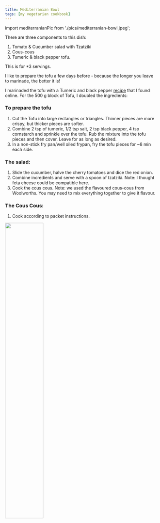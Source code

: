 ```yaml
---
title: Mediterranian Bowl 
tags: [my vegetarian cookbook]
---
```

import mediterranianPic from './pics/mediterranian-bowl.jpeg';


There are three components to this dish: 
1. Tomato & Cucumber salad with Tzatziki
2. Cous-cous
3. Tumeric & black pepper tofu. 

This is for *3 servings.

I like to prepare the tofu a few days before - because the longer you leave to marinade, the better it is! 

I marinaded the tofu with a Tumeric and black pepper [recipe](https://www.burlapandbarrel.com/blogs/recipes/turmeric-and-black-pepper-tofu) that I found online. For the 500 g block of Tofu, I doubled the ingredients:

### To prepare the tofu
1. Cut the Tofu into large rectangles or triangles. Thinner pieces are more crispy, but thicker pieces are softer. 
2. Combine 2 tsp of tumeric, 1/2 tsp salt, 2 tsp black pepper, 4 tsp cornstarch and sprinkle over the tofu. Rub the mixture into the tofu pieces and then cover. Leave for as long as desired. 
3. In a non-stick fry pan/well oiled frypan, fry the tofu pieces for ~8 min each side. 

### The salad: 
1. Slide the cucumber, halve the cherry tomatoes and dice the red onion. 
2. Combine incredients and serve with a spoon of tzatziki. Note: I thought feta cheese could be compatible here. 
3. Cook the cous cous. Note: we used the flavoured cous-cous from Woolworths. You may need to mix everything together to give it flavour. 

### The Cous Cous: 
1. Cook according to packet instructions. 


<img src={mediterranianPic} width="50%" className="centered-image" /> 



